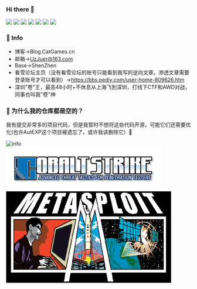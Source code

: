 ### Hi there 👋  
![](https://visitor-badge.glitch.me/badge?page_id=UzJu.readme)
![](https://img.shields.io/badge/KanXue-2019RankTop3-blue)
![](https://img.shields.io/badge/Noob-Hacker-blue)
![](https://img.shields.io/badge/Python3-yyds-blue)
![](https://img.shields.io/badge/CTF-WEB-blue)
[![](https://img.shields.io/badge/MacOs-catalina-blue?style=flat-square&logo=apple&logoColor=ffffff)](https://www.tonymacx86.com/)
[![](https://img.shields.io/badge/Ubuntu-18.04-blue?style=flat-square&logo=Ubuntu&logoColor=ffffff)](https://www.archlinux.org/)  

### 💬 Info
+ 博客->Blog.CatGames.cn  
+ 邮箱->UzJuer@163.com  
+ Base->ShenZhen  
+ 看雪论坛主页（没有看雪论坛的账号只能看到我写的逆向文章，渗透文章需要登录账号才可以看到）->https://bbs.pediy.com/user-home-809626.htm
+ 深圳"卷"王，最高48小时+不休息从上海飞到深圳，打线下CTF和AWD对战，同事也叫我"卷"神
### 🔭 为什么我的仓库都是空的？
我有提交非常多的项目代码，但是我暂时不想将这些代码开源，可能它们还需要优化(也许AutEXP这个项目被遗忘了，或许我该删除它）🤔

![info](https://github-readme-stats.vercel.app/api?username=UzJu&show_icons=true&count_private=true&hide=prs&theme=tokyonight)  
![](https://github.com/UzJu/UzJu/blob/main/images.png)  
![](https://github.com/UzJu/UzJu/blob/main/Metasploit_Logo.png)  
<!--
**UzJu/UzJu** is a ✨ _special_ ✨ repository because its `README.md` (this file) appears on your GitHub profile.

Here are some ideas to get you started:

- 🔭 I’m currently working on ...
- 🌱 I’m currently learning ...
- 👯 I’m looking to collaborate on ...
- 🤔 I’m looking for help with ...
- 💬 Ask me about ...
- 📫 How to reach me: ...
- 😄 Pronouns: ...
- ⚡ Fun fact: ...
-->
